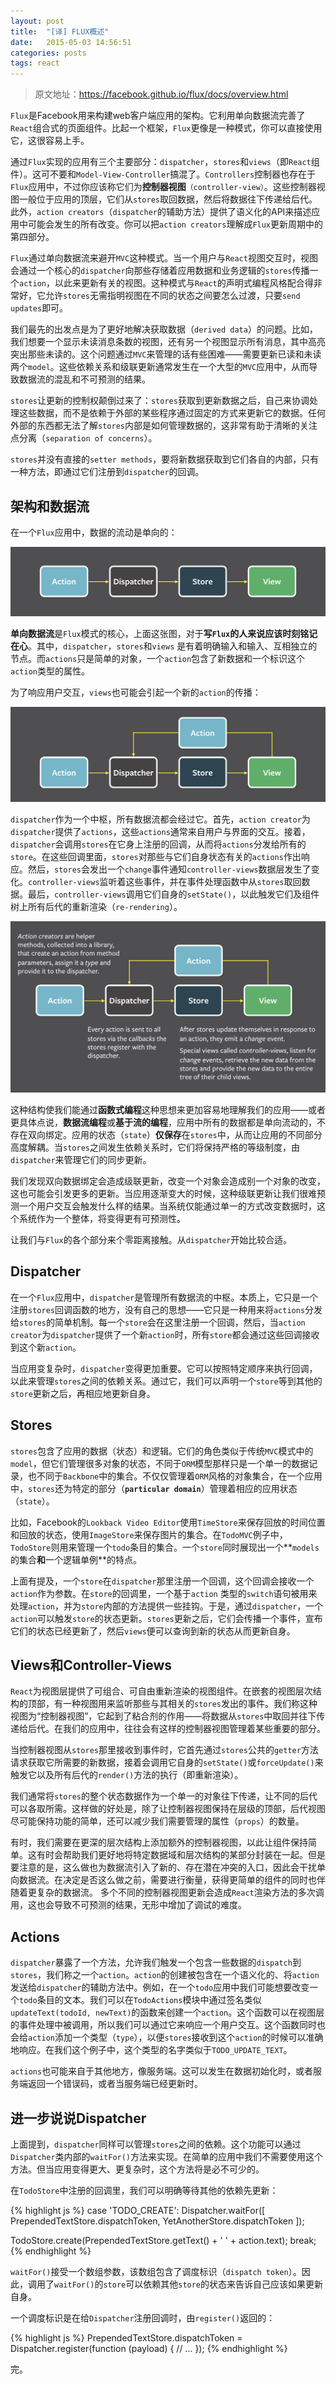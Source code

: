 ```yaml
---
layout: post
title:  "[译] FLUX概述"
date:   2015-05-03 14:56:51
categories: posts
tags: react
---
```

> 原文地址：https://facebook.github.io/flux/docs/overview.html

`Flux`是Facebook用来构建web客户端应用的架构。它利用单向数据流完善了`React`组合式的页面组件。比起一个框架，`Flux`更像是一种模式，你可以直接使用它，这很容易上手。

<!-- more -->

通过`Flux`实现的应用有三个主要部分：`dispatcher`，`stores`和`views`（即`React`组件）。这可不要和`Model-View-Controller`搞混了。`Controllers`控制器也存在于`Flux`应用中，不过你应该称它们为**控制器视图**`（controller-view）`。这些控制器视图一般位于应用的顶层，它们从`stores`取回数据，然后将数据往下传递给后代。此外，`action creators`（`dispatcher`的辅助方法）提供了语义化的API来描述应用中可能会发生的所有改变。你可以把`action creators`理解成`Flux`更新周期中的第四部分。

`Flux`通过单向数据流来避开`MVC`这种模式。当一个用户与`React`视图交互时，视图会通过一个核心的`dispatcher`向那些存储着应用数据和业务逻辑的`stores`传播一个`action`，以此来更新有关的视图。这种模式与`React`的声明式编程风格配合得非常好，它允许`stores`无需指明视图在不同的状态之间要怎么过渡，只要`send updates`即可。

我们最先的出发点是为了更好地解决获取数据（`derived data`）的问题。比如，我们想要一个显示未读消息条数的视图，还有另一个视图显示所有消息，其中高亮突出那些未读的。这个问题通过`MVC`来管理的话有些困难——需要更新已读和未读两个`model`。这些依赖关系和级联更新通常发生在一个大型的`MVC`应用中，从而导致数据流的混乱和不可预测的结果。

`stores`让更新的控制权颠倒过来了：`stores`获取到更新数据之后，自己来协调处理这些数据，而不是依赖于外部的某些程序通过固定的方式来更新它的数据。任何外部的东西都无法了解`stores`内部是如何管理数据的，这非常有助于清晰的关注点分离（`separation of concerns`）。     

`stores`并没有直接的`setter methods`，要将新数据获取到它们各自的内部，只有一种方法，即通过它们注册到`dispatcher`的回调。

## 架构和数据流

在一个`Flux`应用中，数据的流动是单向的：

![unidirectional data flow in Flux][1]

**单向数据流**是`Flux`模式的核心，上面这张图，对于**写`Flux`的人来说应该时刻铭记在心**。其中，`dispatcher`，`stores`和`views` 是有着明确输入和输入、互相独立的节点。而`actions`只是简单的对象，一个`action`包含了新数据和一个标识这个`action`类型的属性。

为了响应用户交互，`views`也可能会引起一个新的`action`的传播：

![data flow in Flux with data originating from user interactions][2]

`dispatcher`作为一个中枢，所有数据流都会经过它。首先，`action creator`为`dispatcher`提供了`actions`，这些`actions`通常来自用户与界面的交互。接着，`dispatcher`会调用`stores`在它身上注册的回调，从而将`actions`分发给所有的`store`。在这些回调里面，`stores`对那些与它们自身状态有关的`actions`作出响应。然后，`stores`会发出一个`change`事件通知`controller-views`数据层发生了变化。`controller-views`监听着这些事件，并在事件处理函数中从`stores`取回数据。最后，`controller-views`调用它们自身的`setState()`，以此触发它们及组件树上所有后代的重新渲染（`re-rendering`）。

![varying transports between each step of the Flux data flow][3]

这种结构使我们能通过**函数式编程**这种思想来更加容易地理解我们的应用——或者更具体点说，**数据流编程**或**基于流的编程**，应用中所有的数据都是单向流动的，不存在双向绑定。应用的状态（`state`）**仅保存**在`stores`中，从而让应用的不同部分高度解耦。当`stores`之间发生依赖关系时，它们将保持严格的等级制度，由`dispatcher`来管理它们的同步更新。

我们发现双向数据绑定会造成级联更新，改变一个对象会造成别一个对象的改变，这也可能会引发更多的更新。当应用逐渐变大的时候，这种级联更新让我们很难预测一个用户交互会触发什么样的结果。当系统仅能通过单一的方式改变数据时，这个系统作为一个整体，将变得更有可预测性。

让我们与`Flux`的各个部分来个零距离接触。从`dispatcher`开始比较合适。

## Dispatcher

在一个`Flux`应用中，`dispatcher`是管理所有数据流的中枢。本质上，它只是一个注册`stores`回调函数的地方，没有自己的思想——它只是一种用来将`actions`分发给`stores`的简单机制。每一个`store`会在这里注册一个回调，然后，当`action creator`为`dispatcher`提供了一个新`action`时，所有`store`都会通过这些回调接收到这个新`action`。

当应用变复杂时，`dispatcher`变得更加重要。它可以按照特定顺序来执行回调，以此来管理`stores`之间的依赖关系。通过它，我们可以声明一个`store`等到其他的`store`更新之后，再相应地更新自身。

## Stores

`stores`包含了应用的数据（状态）和逻辑。它们的角色类似于传统`MVC`模式中的`model`，但它们管理很多对象的状态，不同于`ORM`模型那样只是一个单一的数据记录，也不同于`Backbone`中的集合。不仅仅管理着`ORM`风格的对象集合，在一个应用中，`stores`还为特定的部分（**`particular domain`**）管理着相应的应用状态（`state`）。

比如，Facebook的`Lookback Video Editor`使用`TimeStore`来保存回放的时间位置和回放的状态，使用`ImageStore`来保存图片的集合。在`TodoMVC`例子中，`TodoStore`则用来管理一个`todo`条目的集合。一个`store`同时展现出一个**`models`的集合**和**一个逻辑单例**的特点。

上面有提及，一个`store`在`dispatcher`那里注册一个回调，这个回调会接收一个`action`作为参数。在`store`的回调里，一个基于`action` 类型的`switch`语句被用来处理`action`，并为`store`内部的方法提供一些挂钩。于是，通过`dispatcher`，一个`action`可以触发`store`的状态更新。`stores`更新之后，它们会传播一个事件，宣布它们的状态已经更新了，然后`views`便可以查询到新的状态从而更新自身。

## Views和Controller-Views

`React`为视图层提供了可组合、可自由重新渲染的视图组件。在嵌套的视图层次结构的顶部，有一种视图用来监听那些与其相关的`stores`发出的事件。我们称这种视图为“控制器视图”，它起到了粘合剂的作用——将数据从`stores`中取回并往下传递给后代。在我们的应用中，往往会有这样的控制器视图管理着某些重要的部分。

当控制器视图从`stores`那里接收到事件时，它首先通过`stores`公共的`getter`方法请求获取它所需要的新数据，接着会调用它自身的`setState()`或`forceUpdate()`来触发它以及所有后代的`render()`方法的执行（即重新渲染）。

我们通常将`stores`的整个状态数据作为一个单一的对象往下传递，让不同的后代可以各取所需。这样做的好处是，除了让控制器视图保持在层级的顶部，后代视图尽可能保持功能的简单，还可以减少我们需要管理的属性（`props`）的数量。

有时，我们需要在更深的层次结构上添加额外的控制器视图，以此让组件保持简单。这有时会帮助我们更好地将特定数据域和层次结构的某部分封装在一起。但是要注意的是，这么做也为数据流引入了新的、存在潜在冲突的入口，因此会干扰单向数据流。在决定是否这么做之前，需要进行衡量，获得更简单的组件的同时也伴随着更复杂的数据流。 多个不同的控制器视图更新会造成`React`渲染方法的多次调用，这也会导致不可预测的结果，无形中增加了调试的难度。

## Actions

`dispatcher`暴露了一个方法，允许我们触发一个包含一些数据的`dispatch`到`stores`，我们称之一个`action`。`action`的创建被包含在一个语义化的、将`action`发送给`dispatcher`的辅助方法中。例如，在一个`todo`应用中我们可能想要改变一个`todo`条目的文本。我们可以在`TodoActions`模块中通过签名类似`updateText(todoId, newText)`的函数来创建一个`action`。这个函数可以在视图层的事件处理中被调用，所以我们可以通过它来响应一个用户交互。这个函数同时也会给`action`添加一个类型（`type`），以便`stores`接收到这个`action`的时候可以准确地响应。在我们这个例子中，这个类型的名字类似于`TODO_UPDATE_TEXT`。

`actions`也可能来自于其他地方，像服务端。这可以发生在数据初始化时，或者服务端返回一个错误码，或者当服务端已经更新时。

## 进一步说说Dispatcher

上面提到，`dispatcher`同样可以管理`stores`之间的依赖。这个功能可以通过`Dispatcher`类内部的`waitFor()`方法来实现。在简单的应用中我们不需要使用这个方法。但当应用变得更大、更复杂时，这个方法将是必不可少的。

在`TodoStore`中注册的回调里，我们可以明确等待其他的依赖先更新：

{% highlight js %}
case 'TODO_CREATE':
    Dispatcher.waitFor([
        PrependedTextStore.dispatchToken,
        YetAnotherStore.dispatchToken
    ]);

TodoStore.create(PrependedTextStore.getText() + ' ' + action.text);
break;    
{% endhighlight %}

`waitFor()`接受一个数组参数，该数组包含了调度标识（`dispatch token`）。因此，调用了`waitFor()`的`store`可以依赖其他`store`的状态来告诉自己应该如果更新自身。

一个调度标识是在给`Dispatcher`注册回调时，由`register()`返回的：

{% highlight js %}
PrependedTextStore.dispatchToken = Dispatcher.register(function (payload) {
    // ...
});
{% endhighlight %}

完。

  [0]: https://facebook.github.io/flux/docs/overview.html
  [1]: /images/4255025159.png
  [2]: /images/4228912871.png
  [3]: /images/1280007486.png
